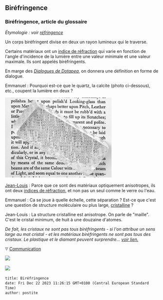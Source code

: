 ## Biréfringence
### Biréfringence, article du glossaire
 _Étymologie : voir [réfringence](refraction.html#refringent)_

Un corps biréfringent divise en deux un rayon lumineux qui le traverse.

Certains matériaux ont un [indice de réfraction](refraction.html) qui varie en fonction de l'angle d'incidence de la lumière entre une valeur minimale et une valeur maximale. Ils sont appelés biréfringents.

En marge des _[Dialogues de Dotapea](dialoguesdotapea.html)_, on donnera une définition en forme de dialogue.

Emmanuel : Pourquoi est-ce que le quartz, la calcite (photo ci-dessous), etc., coupent la lumière en deux ?

![](images/chap06calcite.jpg)

[Jean-Louis](quinoussommes.html#jeanlouis) : Parce que ce sont des matériaux optiquement anisotropes, ils ont deux [indices de réfraction](refraction.html), et non pas un seul comme le verre ou l'eau.

Emmanuel : Ca se joue à quelle échelle, cette séparation ? Est-ce que c'est une question de structure moléculaire ou plus large, [cristalline](cristal.html) ?

Jean-Louis : La structure cristalline est anisotrope. On parle de "maille". C'est le cristal minimum, de huit à une douzaine d'atomes.

_De fait, les cristaux ne sont pas tous biréfringents - si l'on attribue un sens large au mot cristal - et les matériaux biréfringents ne sont pas tous des cristaux. Le plastique et le diamant peuvent surprendre... [voir lien.](chap06polaris.html#cristalbirefringence)_



![](images/flechebas.gif) [Communication](http://www.artrealite.com/annonceurs.htm) 

[![](https://cbonvin.fr/sites/regie.artrealite.com/visuels/campagne1.png)](index-2.html#20131014)

![](https://cbonvin.fr/sites/regie.artrealite.com/visuels/campagne2.png)
```
title: Biréfringence
date: Fri Dec 22 2023 11:26:15 GMT+0100 (Central European Standard Time)
author: postite
```

